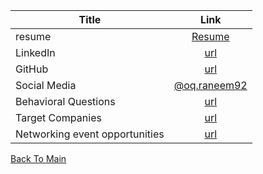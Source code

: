 | Title    | Link |
|----------|:-------------:|
| resume    |[Resume](https://1drv.ms/b/s!AhszBt5MaOFbd89iMaa_uHJszPw)|
| LinkedIn  |[url](https://www.linkedin.com/in/raneem-oqaily)|
| GitHub  | [url](https://github.com/Raneemoqaily7)|
|Social Media|[@oq.raneem92](https://www.instagram.com/invites/contact/?i=l8em4nz7osts&utm_content=bpgtoos)|
|Behavioral Questions|[url](https://docs.google.com/document/d/1GO1MuHGK_-PC6_rTlMDrmZ6A49x9UCogKI0ep8Ym-fQ/edit?usp=sharing )|
|Target Companies|[url]( https://docs.google.com/spreadsheets/d/1fo1SV5Nz4r4dB0VfRDYRZHwMIMfW4sjx3f6p7Njftgc/edit?usp=sharing) |
|Networking event opportunities|[url](https://docs.google.com/document/d/1jJCwWNtfOmrGgwQRkUQiheF3VUPCr1Hbx8NTSRrwJJs/edit?usp=sharing)|

[Back To Main](./README.md)